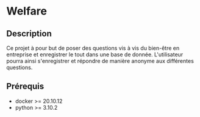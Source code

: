 # Welfare

## Description

Ce projet à pour but de poser des questions vis à vis du bien-être en entreprise et enregistrer le tout dans une base de donnée.
L'utilisateur pourra ainsi s'enregistrer et répondre de manière anonyme aux différentes questions.

## Prérequis

- docker >= 20.10.12
- python >= 3.10.2